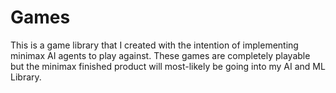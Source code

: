 # Games
This is a game library that I created with the intention of implementing minimax AI agents to play against. These games are completely playable but the minimax finished product will most-likely be going into my AI and ML Library.
